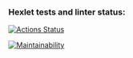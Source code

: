 ### Hexlet tests and linter status:
[![Actions Status](https://github.com/ArtemMalafeev/frontend-project-lvl1/workflows/hexlet-check/badge.svg)](https://github.com/ArtemMalafeev/frontend-project-lvl1/actions)

[![Maintainability](https://api.codeclimate.com/v1/badges/ff85f8e280da46e9b0c4/maintainability)](https://codeclimate.com/github/ArtemMalafeev/frontend-project-lvl1/maintainability)
